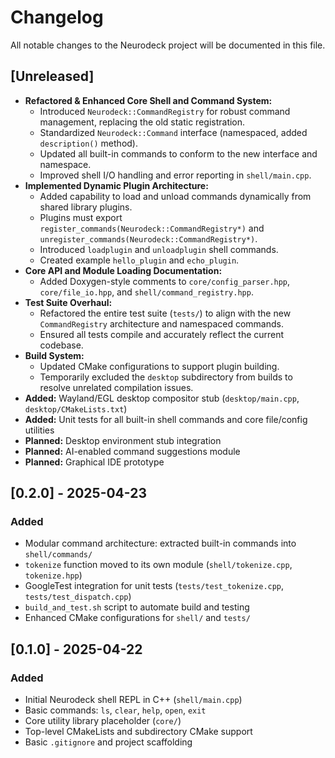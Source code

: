 # Changelog

All notable changes to the Neurodeck project will be documented in this file.

## [Unreleased]
- **Refactored & Enhanced Core Shell and Command System:**
  - Introduced `Neurodeck::CommandRegistry` for robust command management, replacing the old static registration.
  - Standardized `Neurodeck::Command` interface (namespaced, added `description()` method).
  - Updated all built-in commands to conform to the new interface and namespace.
  - Improved shell I/O handling and error reporting in `shell/main.cpp`.
- **Implemented Dynamic Plugin Architecture:**
  - Added capability to load and unload commands dynamically from shared library plugins.
  - Plugins must export `register_commands(Neurodeck::CommandRegistry*)` and `unregister_commands(Neurodeck::CommandRegistry*)`.
  - Introduced `loadplugin` and `unloadplugin` shell commands.
  - Created example `hello_plugin` and `echo_plugin`.
- **Core API and Module Loading Documentation:**
  - Added Doxygen-style comments to `core/config_parser.hpp`, `core/file_io.hpp`, and `shell/command_registry.hpp`.
- **Test Suite Overhaul:**
  - Refactored the entire test suite (`tests/`) to align with the new `CommandRegistry` architecture and namespaced commands.
  - Ensured all tests compile and accurately reflect the current codebase.
- **Build System:**
  - Updated CMake configurations to support plugin building.
  - Temporarily excluded the `desktop` subdirectory from builds to resolve unrelated compilation issues.
- **Added:** Wayland/EGL desktop compositor stub (`desktop/main.cpp`, `desktop/CMakeLists.txt`)
- **Added:** Unit tests for all built-in shell commands and core file/config utilities
- **Planned:** Desktop environment stub integration
- **Planned:** AI-enabled command suggestions module
- **Planned:** Graphical IDE prototype

## [0.2.0] - 2025-04-23
### Added
- Modular command architecture: extracted built-in commands into `shell/commands/`
- `tokenize` function moved to its own module (`shell/tokenize.cpp`, `tokenize.hpp`)
- GoogleTest integration for unit tests (`tests/test_tokenize.cpp`, `tests/test_dispatch.cpp`)
- `build_and_test.sh` script to automate build and testing
- Enhanced CMake configurations for `shell/` and `tests/`

## [0.1.0] - 2025-04-22
### Added
- Initial Neurodeck shell REPL in C++ (`shell/main.cpp`)
- Basic commands: `ls`, `clear`, `help`, `open`, `exit`
- Core utility library placeholder (`core/`)
- Top-level CMakeLists and subdirectory CMake support
- Basic `.gitignore` and project scaffolding

<!--
### Format conventions:
- Entries under each version are categorized by Added, Changed, Fixed, Removed
- Versions are in descending chronological order
- Unreleased section for upcoming work
-->
